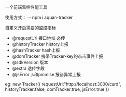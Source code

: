 一个前端监控性能工具

使用方式：
···
npm i aquan-tracker


自定义开启需要的监控指标

 * @requestUrl 接口地址 必传
 * @historyTracker history上报
 * @hashTracker hash上报
 * @domTracker 携带Tracker-key的点击事件上报
 * @sdkVersion 版本
 * @extra 透传字段
 * @jsError js和promise 报错异常上报

eg:
new Tracker({
    requestUrl:"http://localhost:3000/curd",
    historyTracker:false,
    domTracker:true,
    jsError:true
})